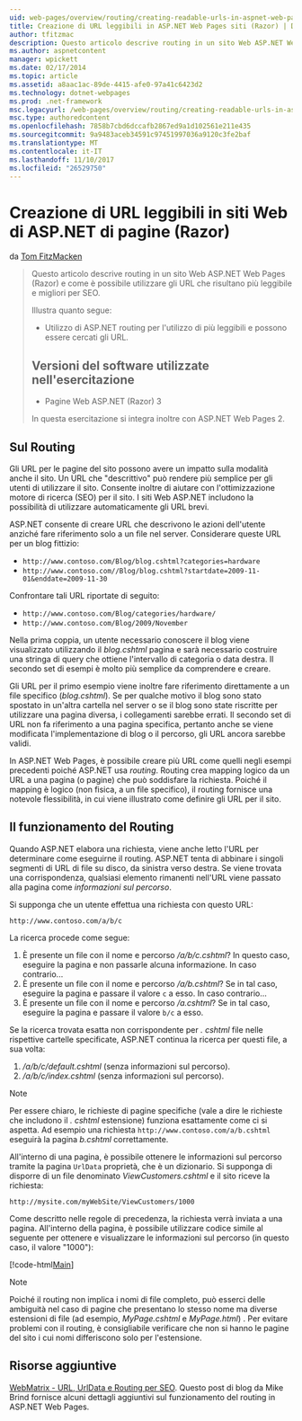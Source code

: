 ```yaml
---
uid: web-pages/overview/routing/creating-readable-urls-in-aspnet-web-pages-sites
title: Creazione di URL leggibili in ASP.NET Web Pages siti (Razor) | Documenti Microsoft
author: tfitzmac
description: Questo articolo descrive routing in un sito Web ASP.NET Web Pages (Razor) e come è possibile utilizzare gli URL che risultano più leggibile e migliori per SEO. Sarà necessario...
ms.author: aspnetcontent
manager: wpickett
ms.date: 02/17/2014
ms.topic: article
ms.assetid: a8aac1ac-89de-4415-afe0-97a41c6423d2
ms.technology: dotnet-webpages
ms.prod: .net-framework
msc.legacyurl: /web-pages/overview/routing/creating-readable-urls-in-aspnet-web-pages-sites
msc.type: authoredcontent
ms.openlocfilehash: 7858b7cbd6dccafb2867ed9a1d102561e211e435
ms.sourcegitcommit: 9a9483aceb34591c97451997036a9120c3fe2baf
ms.translationtype: MT
ms.contentlocale: it-IT
ms.lasthandoff: 11/10/2017
ms.locfileid: "26529750"
---
```

<a name="creating-readable-urls-in-aspnet-web-pages-razor-sites"></a>Creazione di URL leggibili in siti Web di ASP.NET di pagine (Razor)
====================
da [Tom FitzMacken](https://github.com/tfitzmac)

> Questo articolo descrive routing in un sito Web ASP.NET Web Pages (Razor) e come è possibile utilizzare gli URL che risultano più leggibile e migliori per SEO.
> 
> Illustra quanto segue:
> 
> - Utilizzo di ASP.NET routing per l'utilizzo di più leggibili e possono essere cercati gli URL.
>   
> 
> ## <a name="software-versions-used-in-the-tutorial"></a>Versioni del software utilizzate nell'esercitazione
> 
> 
> - Pagine Web ASP.NET (Razor) 3
>   
> 
> In questa esercitazione si integra inoltre con ASP.NET Web Pages 2.


## <a name="about-routing"></a>Sul Routing

Gli URL per le pagine del sito possono avere un impatto sulla modalità anche il sito. Un URL che &quot;descrittivo&quot; può rendere più semplice per gli utenti di utilizzare il sito. Consente inoltre di aiutare con l'ottimizzazione motore di ricerca (SEO) per il sito. I siti Web ASP.NET includono la possibilità di utilizzare automaticamente gli URL brevi.

ASP.NET consente di creare URL che descrivono le azioni dell'utente anziché fare riferimento solo a un file nel server. Considerare queste URL per un blog fittizio:

- `http://www.contoso.com/Blog/blog.cshtml?categories=hardware`
- `http://www.contoso.com//Blog/blog.cshtml?startdate=2009-11-01&enddate=2009-11-30`

Confrontare tali URL riportate di seguito:

- `http://www.contoso.com/Blog/categories/hardware/`
- `http://www.contoso.com/Blog/2009/November`

Nella prima coppia, un utente necessario conoscere il blog viene visualizzato utilizzando il *blog.cshtml* pagina e sarà necessario costruire una stringa di query che ottiene l'intervallo di categoria o data destra. Il secondo set di esempi è molto più semplice da comprendere e creare.

Gli URL per il primo esempio viene inoltre fare riferimento direttamente a un file specifico (*blog.cshtml*). Se per qualche motivo il blog sono stato spostato in un'altra cartella nel server o se il blog sono state riscritte per utilizzare una pagina diversa, i collegamenti sarebbe errati. Il secondo set di URL non fa riferimento a una pagina specifica, pertanto anche se viene modificata l'implementazione di blog o il percorso, gli URL ancora sarebbe validi.

In ASP.NET Web Pages, è possibile creare più URL come quelli negli esempi precedenti poiché ASP.NET usa *routing*. Routing crea mapping logico da un URL a una pagina (o pagine) che può soddisfare la richiesta. Poiché il mapping è logico (non fisica, a un file specifico), il routing fornisce una notevole flessibilità, in cui viene illustrato come definire gli URL per il sito.

## <a name="how-routing-works"></a>Il funzionamento del Routing

Quando ASP.NET elabora una richiesta, viene anche letto l'URL per determinare come eseguirne il routing. ASP.NET tenta di abbinare i singoli segmenti di URL di file su disco, da sinistra verso destra. Se viene trovata una corrispondenza, qualsiasi elemento rimanenti nell'URL viene passato alla pagina come *informazioni sul percorso*.

Si supponga che un utente effettua una richiesta con questo URL:

`http://www.contoso.com/a/b/c`

La ricerca procede come segue:

1. È presente un file con il nome e percorso */a/b/c.cshtml*? In questo caso, eseguire la pagina e non passarle alcuna informazione. In caso contrario...
2. È presente un file con il nome e percorso */a/b.cshtml*? Se in tal caso, eseguire la pagina e passare il valore `c` a esso. In caso contrario...
3. È presente un file con il nome e percorso */a.cshtml*? Se in tal caso, eseguire la pagina e passare il valore `b/c` a esso.

Se la ricerca trovata esatta non corrispondente per *. cshtml* file nelle rispettive cartelle specificate, ASP.NET continua la ricerca per questi file, a sua volta:

1. */a/b/c/default.cshtml* (senza informazioni sul percorso).
2. */a/b/c/index.cshtml* (senza informazioni sul percorso).

> [!NOTE]
> Per essere chiaro, le richieste di pagine specifiche (vale a dire le richieste che includono il *. cshtml* estensione) funziona esattamente come ci si aspetta. Ad esempio una richiesta `http://www.contoso.com/a/b.cshtml` eseguirà la pagina *b.cshtml* correttamente.


All'interno di una pagina, è possibile ottenere le informazioni sul percorso tramite la pagina `UrlData` proprietà, che è un dizionario. Si supponga di disporre di un file denominato *ViewCustomers.cshtml* e il sito riceve la richiesta:

`http://mysite.com/myWebSite/ViewCustomers/1000`

Come descritto nelle regole di precedenza, la richiesta verrà inviata a una pagina. All'interno della pagina, è possibile utilizzare codice simile al seguente per ottenere e visualizzare le informazioni sul percorso (in questo caso, il valore &quot;1000&quot;):

[!code-html[Main](creating-readable-urls-in-aspnet-web-pages-sites/samples/sample1.html)]

> [!NOTE]
> Poiché il routing non implica i nomi di file completo, può esserci delle ambiguità nel caso di pagine che presentano lo stesso nome ma diverse estensioni di file (ad esempio, *MyPage.cshtml* e *MyPage.html*) . Per evitare problemi con il routing, è consigliabile verificare che non si hanno le pagine del sito i cui nomi differiscono solo per l'estensione.


<a id="Additional_Resources"></a>
## <a name="additional-resources"></a>Risorse aggiuntive

[WebMatrix - URL, UrlData e Routing per SEO](http://www.mikesdotnetting.com/Article/165/WebMatrix-URLs-UrlData-and-Routing-for-SEO). Questo post di blog da Mike Brind fornisce alcuni dettagli aggiuntivi sul funzionamento del routing in ASP.NET Web Pages.
